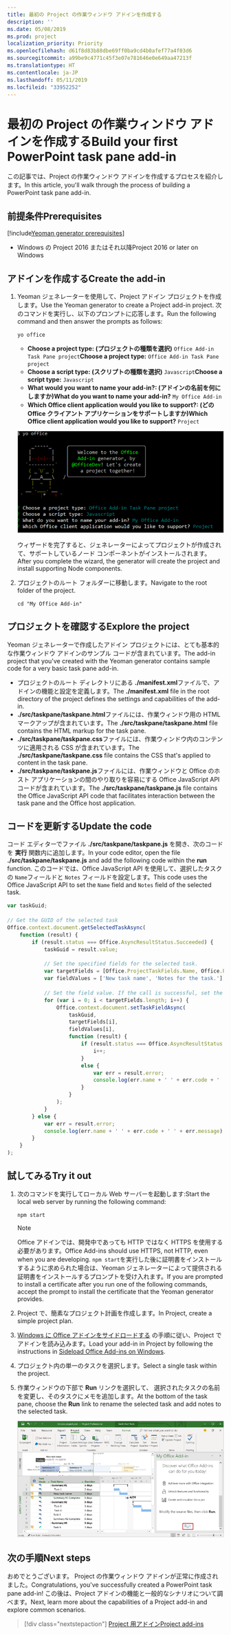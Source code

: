 ```yaml
---
title: 最初の Project の作業ウィンドウ アドインを作成する
description: ''
ms.date: 05/08/2019
ms.prod: project
localization_priority: Priority
ms.openlocfilehash: d61f8d83b88dbe69ff0ba9cd4b0afef77a4f03d6
ms.sourcegitcommit: a99be9c4771c45f3e07e781646e0e649aa47213f
ms.translationtype: HT
ms.contentlocale: ja-JP
ms.lasthandoff: 05/11/2019
ms.locfileid: "33952252"
---
```

# <a name="build-your-first-project-task-pane-add-in"></a><span data-ttu-id="3a419-102">最初の Project の作業ウィンドウ アドインを作成する</span><span class="sxs-lookup"><span data-stu-id="3a419-102">Build your first PowerPoint task pane add-in</span></span>

<span data-ttu-id="3a419-103">この記事では、Project の作業ウィンドウ アドインを作成するプロセスを紹介します。</span><span class="sxs-lookup"><span data-stu-id="3a419-103">In this article, you'll walk through the process of building a PowerPoint task pane add-in.</span></span>

## <a name="prerequisites"></a><span data-ttu-id="3a419-104">前提条件</span><span class="sxs-lookup"><span data-stu-id="3a419-104">Prerequisites</span></span>

[!include[Yeoman generator prerequisites](../includes/quickstart-yo-prerequisites.md)]

- <span data-ttu-id="3a419-105">Windows の Project 2016 またはそれ以降</span><span class="sxs-lookup"><span data-stu-id="3a419-105">Project 2016 or later on Windows</span></span>

## <a name="create-the-add-in"></a><span data-ttu-id="3a419-106">アドインを作成する</span><span class="sxs-lookup"><span data-stu-id="3a419-106">Create the add-in</span></span>

1. <span data-ttu-id="3a419-107">Yeoman ジェネレーターを使用して、Project アドイン プロジェクトを作成します。</span><span class="sxs-lookup"><span data-stu-id="3a419-107">Use the Yeoman generator to create a Project add-in project.</span></span> <span data-ttu-id="3a419-108">次のコマンドを実行し、以下のプロンプトに応答します。</span><span class="sxs-lookup"><span data-stu-id="3a419-108">Run the following command and then answer the prompts as follows:</span></span>

    ```command&nbsp;line
    yo office
    ```

    - <span data-ttu-id="3a419-109">**Choose a project type: (プロジェクトの種類を選択)** `Office Add-in Task Pane project`</span><span class="sxs-lookup"><span data-stu-id="3a419-109">**Choose a project type:** `Office Add-in Task Pane project`</span></span>
    - <span data-ttu-id="3a419-110">**Choose a script type: (スクリプトの種類を選択)** `Javascript`</span><span class="sxs-lookup"><span data-stu-id="3a419-110">**Choose a script type:** `Javascript`</span></span>
    - <span data-ttu-id="3a419-111">**What would you want to name your add-in?: (アドインの名前を何にしますか)**</span><span class="sxs-lookup"><span data-stu-id="3a419-111">**What do you want to name your add-in?**</span></span> `My Office Add-in`
    - <span data-ttu-id="3a419-112">**Which Office client application would you like to support?: (どの Office クライアント アプリケーションをサポートしますか)**</span><span class="sxs-lookup"><span data-stu-id="3a419-112">**Which Office client application would you like to support?**</span></span> `Project`

    ![Yeoman ジェネレーターのプロンプトと応答のスクリーンショット](../images/yo-office-project.png)
    
    <span data-ttu-id="3a419-114">ウィザードを完了すると、ジェネレーターによってプロジェクトが作成されて、サポートしているノード コンポーネントがインストールされます。</span><span class="sxs-lookup"><span data-stu-id="3a419-114">After you complete the wizard, the generator will create the project and install supporting Node components.</span></span>
    
2. <span data-ttu-id="3a419-115">プロジェクトのルート フォルダーに移動します。</span><span class="sxs-lookup"><span data-stu-id="3a419-115">Navigate to the root folder of the project.</span></span>

    ```command&nbsp;line
    cd "My Office Add-in"
    ```

## <a name="explore-the-project"></a><span data-ttu-id="3a419-116">プロジェクトを確認する</span><span class="sxs-lookup"><span data-stu-id="3a419-116">Explore the project</span></span>

<span data-ttu-id="3a419-117">Yeoman ジェネレーターで作成したアドイン プロジェクトには、とても基本的な作業ウィンドウ アドインのサンプル コードが含まれています。</span><span class="sxs-lookup"><span data-stu-id="3a419-117">The add-in project that you've created with the Yeoman generator contains sample code for a very basic task pane add-in.</span></span> 

- <span data-ttu-id="3a419-118">プロジェクトのルート ディレクトリにある **./manifest.xml**ファイルで、アドインの機能と設定を定義します。</span><span class="sxs-lookup"><span data-stu-id="3a419-118">The **./manifest.xml** file in the root directory of the project defines the settings and capabilities of the add-in.</span></span>
- <span data-ttu-id="3a419-119">**./src/taskpane/taskpane.html**ファイルには、作業ウィンドウ用の HTML マークアップが含まれています。</span><span class="sxs-lookup"><span data-stu-id="3a419-119">The **./src/taskpane/taskpane.html** file contains the HTML markup for the task pane.</span></span>
- <span data-ttu-id="3a419-120">**./src/taskpane/taskpane.css**ファイルには、作業ウィンドウ内のコンテンツに適用される CSS が含まれています。</span><span class="sxs-lookup"><span data-stu-id="3a419-120">The **./src/taskpane/taskpane.css** file contains the CSS that's applied to content in the task pane.</span></span>
- <span data-ttu-id="3a419-121">**./src/taskpane/taskpane.js**ファイルには、作業ウィンドウと Office のホスト アプリケーションの間のやり取りを容易にする Office JavaScript API コードが含まれています。</span><span class="sxs-lookup"><span data-stu-id="3a419-121">The **./src/taskpane/taskpane.js** file contains the Office JavaScript API code that facilitates interaction between the task pane and the Office host application.</span></span>

## <a name="update-the-code"></a><span data-ttu-id="3a419-122">コードを更新する</span><span class="sxs-lookup"><span data-stu-id="3a419-122">Update the code</span></span>

<span data-ttu-id="3a419-123">コード エディターでファイル **./src/taskpane/taskpane.js** を開き、次のコードを **実行** 関数内に追加します。</span><span class="sxs-lookup"><span data-stu-id="3a419-123">In your code editor, open the file **./src/taskpane/taskpane.js** and add the following code within the **run** function.</span></span> <span data-ttu-id="3a419-124">このコードでは、Office JavaScript API を使用して、選択したタスクの `Name`フィールドと `Notes` フィールドを設定します。</span><span class="sxs-lookup"><span data-stu-id="3a419-124">This code uses the Office JavaScript API to set the `Name` field and `Notes` field of the selected task.</span></span>

```js
var taskGuid;

// Get the GUID of the selected task
Office.context.document.getSelectedTaskAsync(
    function (result) {
        if (result.status === Office.AsyncResultStatus.Succeeded) {
            taskGuid = result.value;

            // Set the specified fields for the selected task.
            var targetFields = [Office.ProjectTaskFields.Name, Office.ProjectTaskFields.Notes];
            var fieldValues = ['New task name', 'Notes for the task.'];

            // Set the field value. If the call is successful, set the next field.
            for (var i = 0; i < targetFields.length; i++) {
                Office.context.document.setTaskFieldAsync(
                    taskGuid,
                    targetFields[i],
                    fieldValues[i],
                    function (result) {
                        if (result.status === Office.AsyncResultStatus.Succeeded) {
                            i++;
                        }
                        else {
                            var err = result.error;
                            console.log(err.name + ' ' + err.code + ' ' + err.message);
                        }
                    }
                );
            }
        } else {
            var err = result.error;
            console.log(err.name + ' ' + err.code + ' ' + err.message);
        }
    }
);
```

## <a name="try-it-out"></a><span data-ttu-id="3a419-125">試してみる</span><span class="sxs-lookup"><span data-stu-id="3a419-125">Try it out</span></span>

1. <span data-ttu-id="3a419-126">次のコマンドを実行してローカル Web サーバーを起動します:</span><span class="sxs-lookup"><span data-stu-id="3a419-126">Start the local web server by running the following command:</span></span>

    ```command&nbsp;line
    npm start
    ```

    > [!NOTE]
    > <span data-ttu-id="3a419-127">Office アドインでは、開発中であっても HTTP ではなく HTTPS を使用する必要があります。</span><span class="sxs-lookup"><span data-stu-id="3a419-127">Office Add-ins should use HTTPS, not HTTP, even when you are developing.</span></span> <span data-ttu-id="3a419-128">`npm start`を実行した後に証明書をインストールするように求められた場合は、Yeoman ジェネレーターによって提供される証明書をインストールするプロンプトを受け入れます。</span><span class="sxs-lookup"><span data-stu-id="3a419-128">If you are prompted to install a certificate after you run one of the following commands, accept the prompt to install the certificate that the Yeoman generator provides.</span></span> 

2. <span data-ttu-id="3a419-129">Project で、簡素なプロジェクト計画を作成します。</span><span class="sxs-lookup"><span data-stu-id="3a419-129">In Project, create a simple project plan.</span></span>

3. <span data-ttu-id="3a419-130">[Windows に Office アドインをサイドロードする](../testing/create-a-network-shared-folder-catalog-for-task-pane-and-content-add-ins.md) の手順に従い、Project でアドインを読み込みます。</span><span class="sxs-lookup"><span data-stu-id="3a419-130">Load your add-in in Project by following the instructions in [Sideload Office Add-ins on Windows](../testing/create-a-network-shared-folder-catalog-for-task-pane-and-content-add-ins.md).</span></span>

4. <span data-ttu-id="3a419-131">プロジェクト内の単一のタスクを選択します。</span><span class="sxs-lookup"><span data-stu-id="3a419-131">Select a single task within the project.</span></span>

5. <span data-ttu-id="3a419-132">作業ウィンドウの下部で **Run** リンクを選択して、 選択されたタスクの名前を変更し、そのタスクにメモを追加します。</span><span class="sxs-lookup"><span data-stu-id="3a419-132">At the bottom of the task pane, choose the **Run** link to rename the selected task and add notes to the selected task.</span></span>

    ![読み込まれた作業ウィンドウ アドインを用いた Project アプリケーションのスクリーンショット](../images/project-quickstart-addin-1.png)

## <a name="next-steps"></a><span data-ttu-id="3a419-134">次の手順</span><span class="sxs-lookup"><span data-stu-id="3a419-134">Next steps</span></span>

<span data-ttu-id="3a419-135">おめでとうございます。 Project の作業ウィンドウ アドインが正常に作成されました。</span><span class="sxs-lookup"><span data-stu-id="3a419-135">Congratulations, you've successfully created a PowerPoint task pane add-in!</span></span> <span data-ttu-id="3a419-136">この後は、Project アドインの機能と一般的なシナリオについて調べます。</span><span class="sxs-lookup"><span data-stu-id="3a419-136">Next, learn more about the capabilities of a Project add-in and explore common scenarios.</span></span>

> [!div class="nextstepaction"]
> [<span data-ttu-id="3a419-137">Project 用アドイン</span><span class="sxs-lookup"><span data-stu-id="3a419-137">Project add-ins</span></span>](../project/project-add-ins.md)

